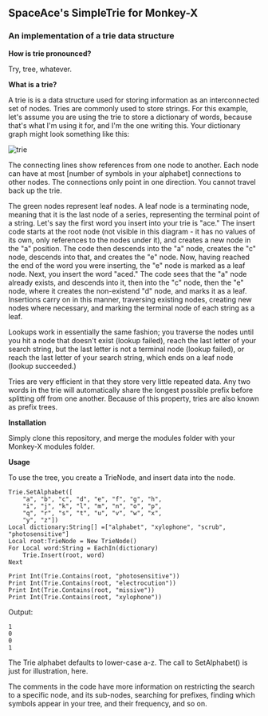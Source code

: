 ## SpaceAce's SimpleTrie for Monkey-X

### An implementation of a trie data structure

**How is trie pronounced?**

Try, tree, whatever.


**What is a trie?**

A trie is is a data structure used for storing information as an interconnected set of nodes. Tries are commonly used to store strings. For this example, let's assume you are using the trie to store a 
dictionary of words, because that's what I'm using it for, and I'm the one writing this. Your dictionary graph might look something like this:

![trie](http://i.imgur.com/5Ls5yQz.png)

The connecting lines show references from one node to another. Each node can have at most [number of symbols in your alphabet] connections to other nodes. The connections only point in one direction. 
You cannot travel back up the trie.

The green nodes represent leaf nodes. A leaf node is a terminating node, meaning that it is the last node of a series, representing the terminal point of a string. Let's say the first word you insert 
into your trie is "ace." The insert code starts at the root node (not visible in this diagram - it has no values of its own, only references to the nodes under it), and creates a new node in the "a" 
position. The code then descends into the "a" node, creates the "c" node, descends into that, and creates the "e" node. Now, having reached the end of the word you were inserting, the "e" node is marked 
as a leaf node. Next, you insert the word "aced." The code sees that the "a" node already exists, and descends into it, then into the "c" node, then the "e" node, where it creates the non-existend "d" 
node, and marks it as a leaf. Insertions carry on in this manner, traversing existing nodes, creating new nodes where necessary, and marking the terminal node of each string as a leaf.

Lookups work in essentially the same fashion; you traverse the nodes until you hit a node that doesn't exist (lookup failed), reach the last letter of your search string, but the last letter is not a 
terminal node (lookup failed), or reach the last letter of your search string, which ends on a leaf node (lookup succeeded.)

Tries are very efficient in that they store very little repeated data. Any two words in the trie will automatically share the longest possible prefix before splitting off from one another. Because of 
this property, tries are also known as prefix trees.


**Installation**

Simply clone this repository, and merge the modules folder with your Monkey-X modules folder.


**Usage**

To use the tree, you create a TrieNode, and insert data into the node.
```
Trie.SetAlphabet([
	"a", "b", "c", "d", "e", "f", "g", "h", 
	"i", "j", "k", "l", "m", "n", "o", "p", 
	"q", "r", "s", "t", "u", "v", "w", "x", 
	"y", "z"])
Local dictionary:String[] =["alphabet", "xylophone", "scrub", "photosensitive"]
Local root:TrieNode = New TrieNode()
For Local word:String = EachIn(dictionary)
	Trie.Insert(root, word)
Next
		
Print Int(Trie.Contains(root, "photosensitive"))
Print Int(Trie.Contains(root, "electrocution"))
Print Int(Trie.Contains(root, "missive"))
Print Int(Trie.Contains(root, "xylophone"))
```
Output:
```
1
0
0
1
```

The Trie alphabet defaults to lower-case a-z. The call to SetAlphabet() is just for illustration, here.

The comments in the code have more information on restricting the search to a specific node, and its 
sub-nodes, searching for prefixes, finding which symbols appear in your tree, and their frequency, 
and so on.
